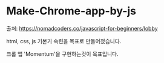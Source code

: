 # Make-Chrome-app-by-js

출처: https://nomadcoders.co/javascript-for-beginners/lobby

html, css, js 기본기 숙련을 목표로 만들어졌습니다.

크롬 앱 'Momentum'을 구현하는것이 목표입니다.
